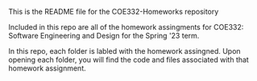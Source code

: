 This is the README file for the COE332-Homeworks repository

Included in this repo are all of the homework assingments for COE332: Software Engineering and Design for the Spring '23 term.

In this repo, each folder is labled with the homework assingned. Upon opening each folder, you will find the code and files associated with that homework assignment. 
